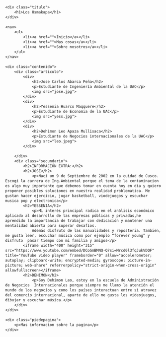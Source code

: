 <!DOCTYPE html>
<html>
<head>
	<meta charset="utf-8">
	<meta name="viewport" content="width=device-width, initial-scale=1">
	<title>Los Usmakapa</title>
	<link rel="stylesheet" type="text/css" href="estilo.css">
</head>
<body>

	<div class="titulo">
		<h1>Los Usmakapa</h1>
	</div>

	<nav>
		<ul>
			<li><a href="">Inicio</a></li>
			<li><a href="">Mas cosas</a></li>
			<li><a href="">Sobre nosotros</a></li>
		</ul>
	</nav>

	<div class="contenido">
		<div class="articulo">
			<div>
				<h2>Jose Carlos Abarca Peña</h2>
				<p>Estudiante de Ingeniería Ambiental de la UAC</p>
				<img src="jose.jpg">
			</div>
			<div>
				<h2>Yessenia Huarco Maqquere</h2>
				<p>Estudiante de Economia de la UAC</p>
				<img src="yess.jpg">
			</div>
			<div>
				<h2>Dehimon Leo Apaza Mullisaca</h2>
				<p>Estudiante de Negocios internacionales de la UAC</p>
				<img src="leo.jpeg">
			</div>
			
		</div>
		<div class="secundario">
			<h2>INFORMACIÓN EXTRA:</h2>
			<h2>JOSE</h2>
				<p>Naci un 9 de Septiembre de 2002 en la cuidad de Cusco. Escogi la carrera de Ing.Ambiental porque el tema de la contaminacion es algo muy importante que debemos tomar en cuenta hoy en dia y quiero proponer posibles soluciones en nuestra realidad problematica. Me gustan hacer ejercicio, jugar basketball, viodejuegos y escuchar musica pop y electronica</p>
			<h2>YESSENIA</h2>
				<p>Mi interés principal radica en el análisis económico aplicado al desarrollo de las empresas públicas y privadas,he aprendido la importancia de trabajar con dedicación y mantener una mentalidad abierta para superar desafíos.
				Además disfruto de las manualidades y reposteria. Tambien, me gusta leer, escuchar música como por ejemplo “forever young” y disfruto  pasar tiempo con mi familia y amigos</p>
			<iframe width="400" height="315" src="https://www.youtube.com/embed/DCoGmBMNQ-Q?si=Mrcd0l3fqJukVDQF" title="YouTube video player" frameborder="0" allow="accelerometer; autoplay; clipboard-write; encrypted-media; gyroscope; picture-in-picture; web-share" referrerpolicy="strict-origin-when-cross-origin" allowfullscreen></iframe>
			<h2>DEHIMON</h2>
				<p>Soy Dehimon Leo, estoy en la escuela de Administración de Negocios  Internacionales porque siempre me llamo la atención el mundo de los negocios y como los países interactuan entre sí atravez del comercio internacional, aparte de ello me gusta los videojuegos, dibujar y escuchar música.</p>
		</div>
	</div>

	<div class="piedepagina">
		<p>Mas informacion sobre la pagina</p>
	</div>

</body>
</html>
